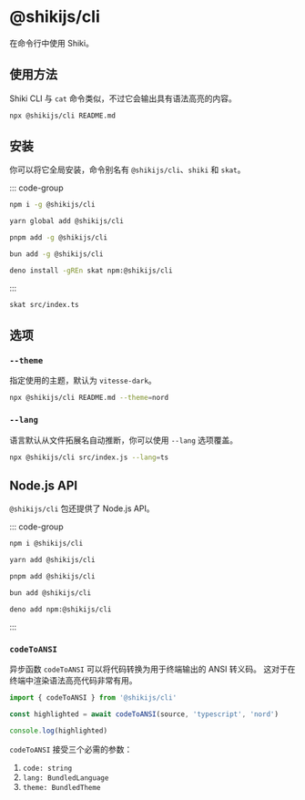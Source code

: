 # @shikijs/cli

<Badges name="@shikijs/cli" />

在命令行中使用 Shiki。

## 使用方法

Shiki CLI 与 `cat` 命令类似，不过它会输出具有语法高亮的内容。

```bash
npx @shikijs/cli README.md
```

## 安装

你可以将它全局安装，命令别名有 `@shikijs/cli`、`shiki` 和 `skat`。

::: code-group

```sh [npm]
npm i -g @shikijs/cli
```

```sh [yarn]
yarn global add @shikijs/cli
```

```sh [pnpm]
pnpm add -g @shikijs/cli
```

```sh [bun]
bun add -g @shikijs/cli
```

```sh [deno]
deno install -gREn skat npm:@shikijs/cli
```

:::

```sh
skat src/index.ts
```

## 选项

### `--theme`

指定使用的主题，默认为 `vitesse-dark`。

```bash
npx @shikijs/cli README.md --theme=nord
```

### `--lang`

语言默认从文件拓展名自动推断，你可以使用 `--lang` 选项覆盖。

```bash
npx @shikijs/cli src/index.js --lang=ts
```

## Node.js API

`@shikijs/cli` 包还提供了 Node.js API。

::: code-group

```sh [npm]
npm i @shikijs/cli
```

```sh [yarn]
yarn add @shikijs/cli
```

```sh [pnpm]
pnpm add @shikijs/cli
```

```sh [bun]
bun add @shikijs/cli
```

```sh [deno]
deno add npm:@shikijs/cli
```

:::

### `codeToANSI`

异步函数 `codeToANSI` 可以将代码转换为用于终端输出的 ANSI 转义码。
这对于在终端中渲染语法高亮代码非常有用。

```ts
import { codeToANSI } from '@shikijs/cli'

const highlighted = await codeToANSI(source, 'typescript', 'nord')

console.log(highlighted)
```

`codeToANSI` 接受三个必需的参数：

1. `code: string`
2. `lang: BundledLanguage`
3. `theme: BundledTheme`
